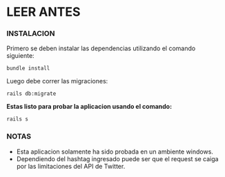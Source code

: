 # LEER ANTES

### INSTALACION
Primero se deben instalar las dependencias utilizando el comando siguiente:
```
bundle install
```

Luego debe correr las migraciones:
```
rails db:migrate
```

**Estas listo para probar la aplicacion usando el comando:**
```
rails s
```

### NOTAS
- Esta aplicacion solamente ha sido probada en un ambiente windows.
- Dependiendo del hashtag ingresado puede ser que el request se caiga por las limitaciones del API de Twitter.
